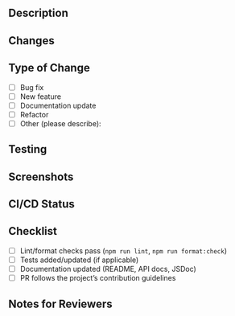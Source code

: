 <!--
All PR descriptions should follow this template.
Include:
- Description
- Changes (with diffhunk links if applicable)
- Type of Change
- Testing
- Screenshots
- CI/CD Status
- Checklist
- Notes for Reviewers
-->
## Description
<!--
Provide a concise summary of the changes in this PR.
- Mention if it is a bug fix, new feature, or documentation update.
- Link to relevant issues or previous PRs if applicable.
-->

## Changes
<!--
- List the main changes introduced in this PR.
- Use diffhunk links for precise references:
  ([filename Lx-Ry](diffhunk://#diff-...))
- Example for minor doc updates:
  - Updated build status badge in README.md ([README.md L4-R4](diffhunk://#diff-...))
-->

## Type of Change
- [ ] Bug fix
- [ ] New feature
- [ ] Documentation update
- [ ] Refactor
- [ ] Other (please describe):

## Testing
<!--
- Describe how this PR was tested:
  - Manual testing steps
  - Automated tests run
  - CI results
- For doc-only updates, you can write "N/A"
-->

## Screenshots
<!--
- Include screenshots/GIFs if applicable
- Otherwise write "N/A"
-->

## CI/CD Status
<!--
- Badge links for CI/CD checks (optional)
- Example: ![CI Status](https://github.com/username/repo/actions/workflows/ci.yml/badge.svg)
-->

## Checklist
- [ ] Lint/format checks pass (`npm run lint`, `npm run format:check`)
- [ ] Tests added/updated (if applicable)
- [ ] Documentation updated (README, API docs, JSDoc)
- [ ] PR follows the project’s contribution guidelines

## Notes for Reviewers
<!--
Optional: Include anything specific that reviewers should check
- For minor updates, just confirm doc or badge changes
-->
